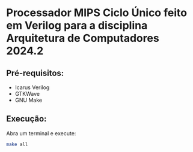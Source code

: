 # Processador MIPS Ciclo Único feito em Verilog para a disciplina Arquitetura de Computadores 2024.2
## Pré-requisitos:
- Icarus Verilog
- GTKWave
- GNU Make
## Execução:
Abra um terminal e execute: 
```bash
make all
```
